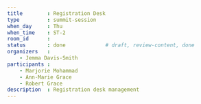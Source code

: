 ```yaml
---
title        : Registration Desk
type         : summit-session
when_day     : Thu
when_time    : ST-2
room_id      : 
status       : done             # draft, review-content, done
organizers   :
    - Jemma Davis-Smith
participants :
    - Marjorie Mohammad
    - Ann-Marie Grace
    - Robert Grace
description  : Registration desk management
---
```


